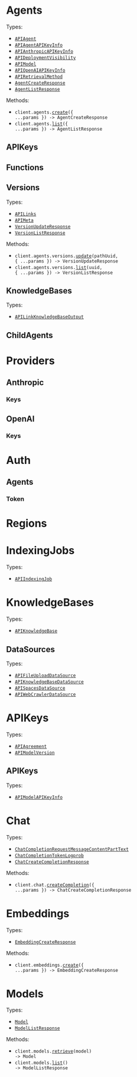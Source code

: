 # Agents

Types:

- <code><a href="./src/resources/agents/agents.ts">APIAgent</a></code>
- <code><a href="./src/resources/agents/agents.ts">APIAgentAPIKeyInfo</a></code>
- <code><a href="./src/resources/agents/agents.ts">APIAnthropicAPIKeyInfo</a></code>
- <code><a href="./src/resources/agents/agents.ts">APIDeploymentVisibility</a></code>
- <code><a href="./src/resources/agents/agents.ts">APIModel</a></code>
- <code><a href="./src/resources/agents/agents.ts">APIOpenAIAPIKeyInfo</a></code>
- <code><a href="./src/resources/agents/agents.ts">APIRetrievalMethod</a></code>
- <code><a href="./src/resources/agents/agents.ts">AgentCreateResponse</a></code>
- <code><a href="./src/resources/agents/agents.ts">AgentListResponse</a></code>

Methods:

- <code title="post /v2/gen-ai/agents">client.agents.<a href="./src/resources/agents/agents.ts">create</a>({ ...params }) -> AgentCreateResponse</code>
- <code title="get /v2/gen-ai/agents">client.agents.<a href="./src/resources/agents/agents.ts">list</a>({ ...params }) -> AgentListResponse</code>

## APIKeys

## Functions

## Versions

Types:

- <code><a href="./src/resources/agents/versions.ts">APILinks</a></code>
- <code><a href="./src/resources/agents/versions.ts">APIMeta</a></code>
- <code><a href="./src/resources/agents/versions.ts">VersionUpdateResponse</a></code>
- <code><a href="./src/resources/agents/versions.ts">VersionListResponse</a></code>

Methods:

- <code title="put /v2/gen-ai/agents/{uuid}/versions">client.agents.versions.<a href="./src/resources/agents/versions.ts">update</a>(pathUuid, { ...params }) -> VersionUpdateResponse</code>
- <code title="get /v2/gen-ai/agents/{uuid}/versions">client.agents.versions.<a href="./src/resources/agents/versions.ts">list</a>(uuid, { ...params }) -> VersionListResponse</code>

## KnowledgeBases

Types:

- <code><a href="./src/resources/agents/knowledge-bases.ts">APILinkKnowledgeBaseOutput</a></code>

## ChildAgents

# Providers

## Anthropic

### Keys

## OpenAI

### Keys

# Auth

## Agents

### Token

# Regions

# IndexingJobs

Types:

- <code><a href="./src/resources/indexing-jobs.ts">APIIndexingJob</a></code>

# KnowledgeBases

Types:

- <code><a href="./src/resources/knowledge-bases/knowledge-bases.ts">APIKnowledgeBase</a></code>

## DataSources

Types:

- <code><a href="./src/resources/knowledge-bases/data-sources.ts">APIFileUploadDataSource</a></code>
- <code><a href="./src/resources/knowledge-bases/data-sources.ts">APIKnowledgeBaseDataSource</a></code>
- <code><a href="./src/resources/knowledge-bases/data-sources.ts">APISpacesDataSource</a></code>
- <code><a href="./src/resources/knowledge-bases/data-sources.ts">APIWebCrawlerDataSource</a></code>

# APIKeys

Types:

- <code><a href="./src/resources/api-keys/api-keys.ts">APIAgreement</a></code>
- <code><a href="./src/resources/api-keys/api-keys.ts">APIModelVersion</a></code>

## APIKeys

Types:

- <code><a href="./src/resources/api-keys/api-keys_.ts">APIModelAPIKeyInfo</a></code>

# Chat

Types:

- <code><a href="./src/resources/chat.ts">ChatCompletionRequestMessageContentPartText</a></code>
- <code><a href="./src/resources/chat.ts">ChatCompletionTokenLogprob</a></code>
- <code><a href="./src/resources/chat.ts">ChatCreateCompletionResponse</a></code>

Methods:

- <code title="post /chat/completions">client.chat.<a href="./src/resources/chat.ts">createCompletion</a>({ ...params }) -> ChatCreateCompletionResponse</code>

# Embeddings

Types:

- <code><a href="./src/resources/embeddings.ts">EmbeddingCreateResponse</a></code>

Methods:

- <code title="post /embeddings">client.embeddings.<a href="./src/resources/embeddings.ts">create</a>({ ...params }) -> EmbeddingCreateResponse</code>

# Models

Types:

- <code><a href="./src/resources/models.ts">Model</a></code>
- <code><a href="./src/resources/models.ts">ModelListResponse</a></code>

Methods:

- <code title="get /models/{model}">client.models.<a href="./src/resources/models.ts">retrieve</a>(model) -> Model</code>
- <code title="get /models">client.models.<a href="./src/resources/models.ts">list</a>() -> ModelListResponse</code>
